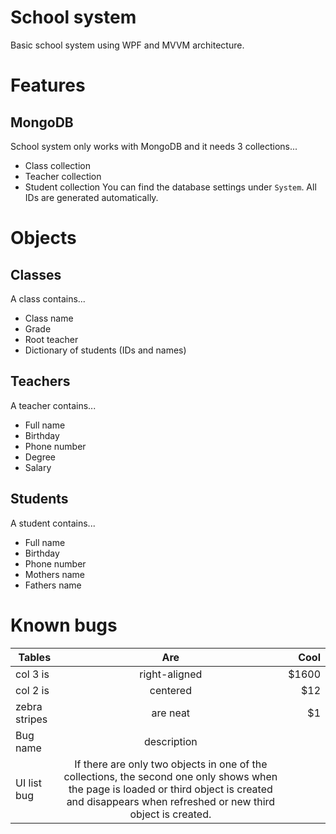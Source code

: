 # School system
Basic school system using WPF and MVVM architecture.
# Features
## MongoDB
School system only works with MongoDB and it needs 3 collections...
 - Class collection
 - Teacher collection
 - Student collection
You can find the database settings under `System`. All IDs are generated automatically.
# Objects
## Classes
A class contains...
 - Class name
 - Grade
 - Root teacher
 - Dictionary of students (IDs and names)
## Teachers
A teacher contains...
 - Full name
 - Birthday
 - Phone number
 - Degree
 - Salary
## Students
A student contains...
 - Full name
 - Birthday
 - Phone number
 - Mothers name
 - Fathers name
# Known bugs
| Tables        | Are           | Cool  |
| ------------- |:-------------:| -----:|
| col 3 is      | right-aligned | $1600 |
| col 2 is      | centered      |   $12 |
| zebra stripes | are neat      |    $1 |
| Bug name | description |
| UI list bug | If there are only two objects in one of the collections, the second one only shows when the page is loaded or third object is created and disappears when refreshed or new third object is created. |

